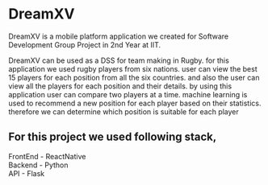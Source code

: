 # DreamXV
DreamXV is a mobile platform application we created for Software Development Group Project in 2nd Year at IIT. <br>

DreamXV can be used as a DSS for team making in Rugby. for this application we used rugby players from six nations. user can view the best 15 players for each position from all the six countries. and also the user can view all the players for each position and their details. by using this application user can compare two players at a time. machine learning is used to recommend a new position for each player based on their statistics. therefore we can determine which position is suitable for each player<br>

## For this project we used following stack, <br>
FrontEnd - ReactNative <br>
Backend  - Python <br>
API      - Flask

